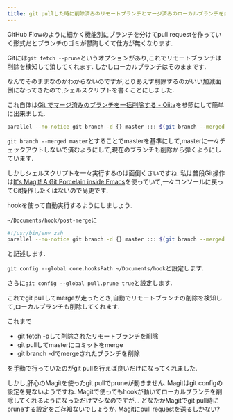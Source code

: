 ```yaml
---
title: git pullした時に削除済みのリモートブランチとマージ済みのローカルブランチを自動削除する
---
```


GitHub Flowのように細かく機能別にブランチを分けてpull requestを作っていく形式だとブランチのゴミが鬱陶しくて仕方が無くなります.

Gitには`git fetch --prune`というオプションがあり,これでリモートブランチは削除を検知して消してくれます.
しかしローカルブランチはそのままです.

なんでそのままなのかわからないのですが,とりあえず削除するのがいい加減面倒になってきたので,シェルスクリプトを書くことにしました.

これ自体は[Git でマージ済みのブランチを一括削除する - Qiita](https://qiita.com/kyanny/items/10a57a4f1d2806e3a3b8)を参照にして簡単に出来ました.

~~~zsh
parallel --no-notice git branch -d {} master ::: $(git branch --merged master|ag -v '\*|master')
~~~

`git branch --merged master`とすることでmasterを基準にして,masterに一々チェックアウトしないで済むようにして,現在のブランチも削除から弾くようにしています.

しかしシェルスクリプトを一々実行するのは面倒くさいですね.
私は普段Git操作は[It's Magit! A Git Porcelain inside Emacs](https://magit.vc/)を使っていて,一々コンソールに戻ってGit操作したくはないので尚更です.

hookを使って自動実行するようにしましょう.

`~/Documents/hook/post-merge`に

~~~zsh
#!/usr/bin/env zsh
parallel --no-notice git branch -d {} master ::: $(git branch --merged master|ag -v '\*|master')
~~~

と記述します.

`git config --global core.hooksPath ~/Documents/hook`と設定します.

さらに`git config --global pull.prune true`と設定します.

これでgit pullしてmergeが走ったとき,自動でリモートブランチの削除を検知して,ローカルブランチも削除してくれます.

これまで

* git fetch -pして削除されたリモートブランチを削除
* git pullしてmasterにコミットをmerge
* git branch -dでmergeされたブランチを削除

を手動で行っていたのがgit pullを行えば良いだけになってくれました.

しかし,肝心のMagitを使ったgit pullでpruneが動きません.
Magitはgit configの設定を見ないようですね.
Magitで使ってもhookが動いてローカルブランチを削除してくれるようになっただけマシなのですが…
どなたかMagitでgit pull時にpruneする設定をご存知ないでしょうか.
Magitにpull requestを送るしかない?
